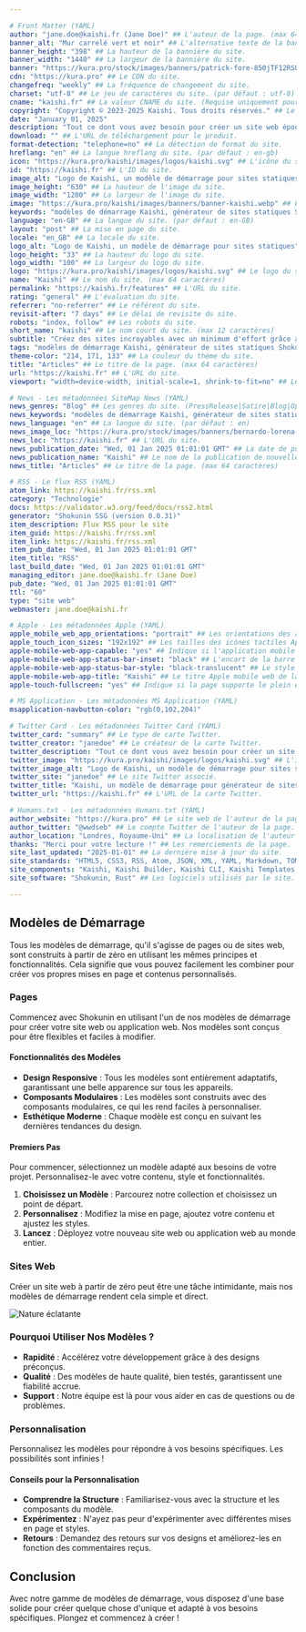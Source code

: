 ```yaml
---

# Front Matter (YAML)
author: "jane.doe@kaishi.fr (Jane Doe)" ## L'auteur de la page. (max 64 caractères)
banner_alt: "Mur carrelé vert et noir" ## L'alternative texte de la bannière du site.
banner_height: "398" ## La hauteur de la bannière du site.
banner_width: "1440" ## La largeur de la bannière du site.
banner: "https://kura.pro/stock/images/banners/patrick-fore-850jTF12RSQ.webp" ## La bannière du site.
cdn: "https://kura.pro" ## Le CDN du site.
changefreq: "weekly" ## La fréquence de changement du site.
charset: "utf-8" ## Le jeu de caractères du site. (par défaut : utf-8)
cname: "kaishi.fr" ## La valeur CNAME du site. (Requise uniquement pour la page index.)
copyright: "Copyright © 2023-2025 Kaishi. Tous droits réservés." ## Le copyright du site.
date: "January 01, 2025"
description: "Tout ce dont vous avez besoin pour créer un site web époustouflant." ## La description du site. (max 160 caractères)
download: "" ## L'URL de téléchargement pour le produit.
format-detection: "telephone=no" ## La détection de format du site.
hreflang: "en" ## La langue hreflang du site. (par défaut : en-gb)
icon: "https://kura.pro/kaishi/images/logos/kaishi.svg" ## L'icône du site au format SVG.
id: "https://kaishi.fr" ## L'ID du site.
image_alt: "Logo de Kaishi, un modèle de démarrage pour sites statiques" ## Le texte alternatif de l'image du site.
image_height: "630" ## La hauteur de l'image du site.
image_width: "1200" ## La largeur de l'image du site.
image: "https://kura.pro/kaishi/images/banners/banner-kaishi.webp" ## L'image principale du site au format SVG.
keywords: "modèles de démarrage Kaishi, générateur de sites statiques Shokunin, générateur de sites statiques, modèles de démarrage, bootstrap, bootstrap css, bootstrap javascript, politique de sécurité de contenu, balises méta open graph, barre de navigation responsive, balises méta schema.org" ## Les mots-clés du site. (max 160 caractères)
language: "en-GB" ## La langue du site. (par défaut : en-GB)
layout: "post" ## La mise en page du site.
locale: "en_GB" ## La locale du site.
logo_alt: "Logo de Kaishi, un modèle de démarrage pour sites statiques" ## Le texte alternatif du logo du site.
logo_height: "33" ## La hauteur du logo du site.
logo_width: "100" ## La largeur du logo du site.
logo: "https://kura.pro/kaishi/images/logos/kaishi.svg" ## Le logo du site au format SVG.
name: "Kaishi" ## Le nom du site. (max 64 caractères)
permalink: "https://kaishi.fr/features" ## L'URL du site.
rating: "general" ## L'évaluation du site.
referrer: "no-referrer" ## Le référent du site.
revisit-after: "7 days" ## Le délai de revisite du site.
robots: "index, follow" ## Les robots du site.
short_name: "kaishi" ## Le nom court du site. (max 12 caractères)
subtitle: "Créez des sites incroyables avec un minimum d'effort grâce aux modèles de démarrage Kaishi" ## Le sous-titre de la page. (max 64 caractères)
tags: "modèles de démarrage Kaishi, générateur de sites statiques Shokunin, générateur de sites statiques, modèles de démarrage, bootstrap, bootstrap css, bootstrap javascript, politique de sécurité de contenu, balises méta open graph, barre de navigation responsive, balises méta schema.org" ## Les tags du site. (max 160 caractères)
theme-color: "214, 171, 133" ## La couleur du thème du site.
title: "Articles" ## Le titre de la page. (max 64 caractères)
url: "https://kaishi.fr" ## L'URL du site.
viewport: "width=device-width, initial-scale=1, shrink-to-fit=no" ## Le viewport du site.

# News - Les métadonnées SiteMap News (YAML)
news_genres: "Blog" ## Les genres du site. (PressRelease|Satire|Blog|OpEd|Opinion|UserGenerated)
news_keywords: "modèles de démarrage Kaishi, générateur de sites statiques Shokunin, générateur de sites statiques, modèles de démarrage, bootstrap, bootstrap css, bootstrap javascript, politique de sécurité de contenu, balises méta open graph, barre de navigation responsive, balises méta schema.org" ## Les mots-clés du site. (séparés par des virgules, max 10 mots-clés)
news_language: "en" ## La langue du site. (par défaut : en)
news_image_loc: "https://kura.pro/stock/images/banners/bernardo-lorena-ponte-cEp2Tow6XKk.webp" ## L'URL de l'image du site.
news_loc: "https://kaishi.fr" ## L'URL du site.
news_publication_date: "Wed, 01 Jan 2025 01:01:01 GMT" ## La date de publication du site.
news_publication_name: "Kaishi" ## Le nom de la publication de nouvelles du site.
news_title: "Articles" ## Le titre de la page. (max 64 caractères)

# RSS - Le flux RSS (YAML)
atom_link: https://kaishi.fr/rss.xml
category: "Technologie"
docs: https://validator.w3.org/feed/docs/rss2.html
generator: "Shokunin SSG (version 0.0.31)"
item_description: Flux RSS pour le site
item_guid: https://kaishi.fr/rss.xml
item_link: https://kaishi.fr/rss.xml
item_pub_date: "Wed, 01 Jan 2025 01:01:01 GMT"
item_title: "RSS"
last_build_date: "Wed, 01 Jan 2025 01:01:01 GMT"
managing_editor: jane.doe@kaishi.fr (Jane Doe)
pub_date: "Wed, 01 Jan 2025 01:01:01 GMT"
ttl: "60"
type: "site web"
webmaster: jane.doe@kaishi.fr

# Apple - Les métadonnées Apple (YAML)
apple_mobile_web_app_orientations: "portrait" ## Les orientations des applications mobiles Apple pour la page.
apple_touch_icon_sizes: "192x192" ## Les tailles des icônes tactiles Apple pour la page.
apple-mobile-web-app-capable: "yes" ## Indique si l'application mobile web Apple est compatible avec la page.
apple-mobile-web-app-status-bar-inset: "black" ## L'encart de la barre de statut Apple mobile web de la page.
apple-mobile-web-app-status-bar-style: "black-translucent" ## Le style de la barre de statut Apple mobile web de la page.
apple-mobile-web-app-title: "Kaishi" ## Le titre Apple mobile web de la page.
apple-touch-fullscreen: "yes" ## Indique si la page supporte le plein écran Apple tactile.

# MS Application - Les métadonnées MS Application (YAML)
msapplication-navbutton-color: "rgb(0,102,204)"

# Twitter Card - Les métadonnées Twitter Card (YAML)
twitter_card: "summary" ## Le type de carte Twitter.
twitter_creator: "janedoe" ## Le créateur de la carte Twitter.
twitter_description: "Tout ce dont vous avez besoin pour créer un site web époustouflant." ## La description de la carte Twitter.
twitter_image: "https://kura.pro/kaishi/images/logos/kaishi.svg" ## L'image de la carte Twitter.
twitter_image_alt: "Logo de Kaishi, un modèle de démarrage pour sites statiques" ## L'alternative texte de l'image de la carte Twitter.
twitter_site: "janedoe" ## Le site Twitter associé.
twitter_title: "Kaishi, un modèle de démarrage pour générateur de sites statiques Shokunin" ## Le titre de la carte Twitter.
twitter_url: "https://kaishi.fr" ## L'URL de la carte Twitter.

# Humans.txt - Les métadonnées Humans.txt (YAML)
author_website: "https://kura.pro" ## Le site web de l'auteur de la page.
author_twitter: "@wwdseb" ## Le compte Twitter de l'auteur de la page.
author_location: "Londres, Royaume-Uni" ## La localisation de l'auteur de la page.
thanks: "Merci pour votre lecture !" ## Les remerciements de la page.
site_last_updated: "2025-01-01" ## La dernière mise à jour du site.
site_standards: "HTML5, CSS3, RSS, Atom, JSON, XML, YAML, Markdown, TOML" ## Les standards du site.
site_components: "Kaishi, Kaishi Builder, Kaishi CLI, Kaishi Templates, Kaishi Themes" ## Les composants du site.
site_software: "Shokunin, Rust" ## Les logiciels utilisés par le site.

---
```


## Modèles de Démarrage

Tous les modèles de démarrage, qu'il s'agisse de pages ou de sites web, sont construits à partir de zéro en utilisant les mêmes principes et fonctionnalités. Cela signifie que vous pouvez facilement les combiner pour créer vos propres mises en page et contenus personnalisés.

### Pages

Commencez avec Shokunin en utilisant l'un de nos modèles de démarrage pour créer votre site web ou application web. Nos modèles sont conçus pour être flexibles et faciles à modifier.

#### Fonctionnalités des Modèles

- **Design Responsive** : Tous les modèles sont entièrement adaptatifs, garantissant une belle apparence sur tous les appareils.
- **Composants Modulaires** : Les modèles sont construits avec des composants modulaires, ce qui les rend faciles à personnaliser.
- **Esthétique Moderne** : Chaque modèle est conçu en suivant les dernières tendances du design.

#### Premiers Pas

Pour commencer, sélectionnez un modèle adapté aux besoins de votre projet. Personnalisez-le avec votre contenu, style et fonctionnalités.

1. **Choisissez un Modèle** : Parcourez notre collection et choisissez un point de départ.
2. **Personnalisez** : Modifiez la mise en page, ajoutez votre contenu et ajustez les styles.
3. **Lancez** : Déployez votre nouveau site web ou application web au monde entier.

### Sites Web

Créer un site web à partir de zéro peut être une tâche intimidante, mais nos modèles de démarrage rendent cela simple et direct.

![Nature éclatante][00]

### Pourquoi Utiliser Nos Modèles ?

- **Rapidité** : Accélérez votre développement grâce à des designs préconçus.
- **Qualité** : Des modèles de haute qualité, bien testés, garantissent une fiabilité accrue.
- **Support** : Notre équipe est là pour vous aider en cas de questions ou de problèmes.

### Personnalisation

Personnalisez les modèles pour répondre à vos besoins spécifiques. Les possibilités sont infinies !

#### Conseils pour la Personnalisation

- **Comprendre la Structure** : Familiarisez-vous avec la structure et les composants du modèle.
- **Expérimentez** : N'ayez pas peur d'expérimenter avec différentes mises en page et styles.
- **Retours** : Demandez des retours sur vos designs et améliorez-les en fonction des commentaires reçus.

## Conclusion

Avec notre gamme de modèles de démarrage, vous disposez d'une base solide pour créer quelque chose d'unique et adapté à vos besoins spécifiques. Plongez et commencez à créer !

[00]: https://kura.pro/stock/images/banners/johannes-plenio-6XUA5KQ9-1k.webp
